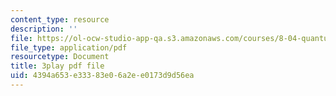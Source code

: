 ```yaml
---
content_type: resource
description: ''
file: https://ol-ocw-studio-app-qa.s3.amazonaws.com/courses/8-04-quantum-physics-i-spring-2016/4394a653e33383e06a2ee0173d9d56ea_EkpbxgEslE4.pdf
file_type: application/pdf
resourcetype: Document
title: 3play pdf file
uid: 4394a653-e333-83e0-6a2e-e0173d9d56ea
---
```

